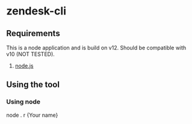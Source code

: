 # zendesk-cli

## Requirements
This is a node application and is build on v12. Should be compatible with v10 (NOT TESTED).

1. [node.js](https://nodejs.org/)


## Using the tool

### Using node

node . r {Your name}